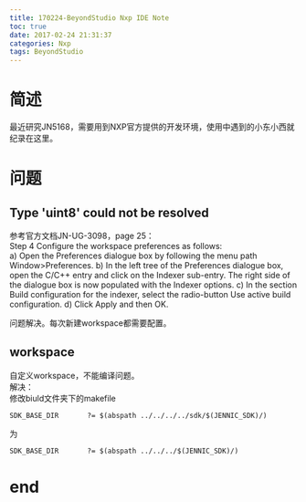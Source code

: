 ```yaml
---
title: 170224-BeyondStudio Nxp IDE Note
toc: true
date: 2017-02-24 21:31:37
categories: Nxp
tags: BeyondStudio
---
```



# 简述
最近研究JN5168，需要用到NXP官方提供的开发环境，使用中遇到的小东小西就纪录在这里。

# 问题
## Type 'uint8' could not be resolved
参考官方文档JN-UG-3098，page 25：  
Step 4 Configure the workspace preferences as follows:  
a) Open the Preferences dialogue box by following the menu path
Window>Preferences.
b) In the left tree of the Preferences dialogue box, open the C/C++ entry and click
on the Indexer sub-entry. The right side of the dialogue box is now populated with
the Indexer options.
c) In the section Build configuration for the indexer, select the radio-button
Use active build configuration.
d) Click Apply and then OK.

问题解决。每次新建workspace都需要配置。

## workspace
自定义workspace，不能编译问题。  
解决：  
修改biuld文件夹下的makefile
```
SDK_BASE_DIR       ?= $(abspath ../../../../sdk/$(JENNIC_SDK)/)
```
为
```
SDK_BASE_DIR       ?= $(abspath ../../../$(JENNIC_SDK)/)
```

# end
